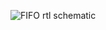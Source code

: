 ![FIFO rtl schematic](https://github.com/jdakrofi/FPGA_FIFO/assets/110293638/9fedfd8b-c14b-48bb-b7ae-eaf5f5c8d4a8)
